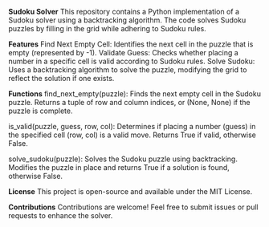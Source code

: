__Sudoku Solver__
This repository contains a Python implementation of a Sudoku solver using a backtracking algorithm. The code solves Sudoku puzzles by filling in the grid while adhering to Sudoku rules.

**Features**
Find Next Empty Cell: Identifies the next cell in the puzzle that is empty (represented by -1).
Validate Guess: Checks whether placing a number in a specific cell is valid according to Sudoku rules.
Solve Sudoku: Uses a backtracking algorithm to solve the puzzle, modifying the grid to reflect the solution if one exists.

**Functions**
find_next_empty(puzzle): Finds the next empty cell in the Sudoku puzzle. Returns a tuple of row and column indices, or (None, None) if the puzzle is complete.

is_valid(puzzle, guess, row, col): Determines if placing a number (guess) in the specified cell (row, col) is a valid move. Returns True if valid, otherwise False.

solve_sudoku(puzzle): Solves the Sudoku puzzle using backtracking. Modifies the puzzle in place and returns True if a solution is found, otherwise False.

**License**
This project is open-source and available under the MIT License.

**Contributions**
Contributions are welcome! Feel free to submit issues or pull requests to enhance the solver.
